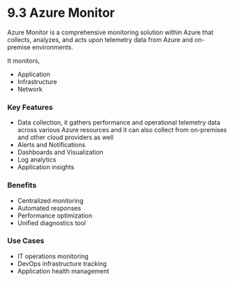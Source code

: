 # 9.3 Azure Monitor

Azure Monitor is a comprehensive monitoring solution within Azure that collects, analyzes, and acts upon telemetry data from Azure and on-premise environments.

It monitors,

- Application
- Infrastructure
- Network

### Key Features

- Data collection, it gathers performance and operational telemetry data across various Azure resources and it can also collect from on-premises and other cloud providers as well
- Alerts and Notifications
- Dashboards and Visualization
- Log analytics
- Application insights

### Benefits

- Centralized monitoring
- Automated responses
- Performance optimization
- Unified diagnostics tool

### Use Cases

- IT operations monitoring
- DevOps infrastructure tracking
- Application health management